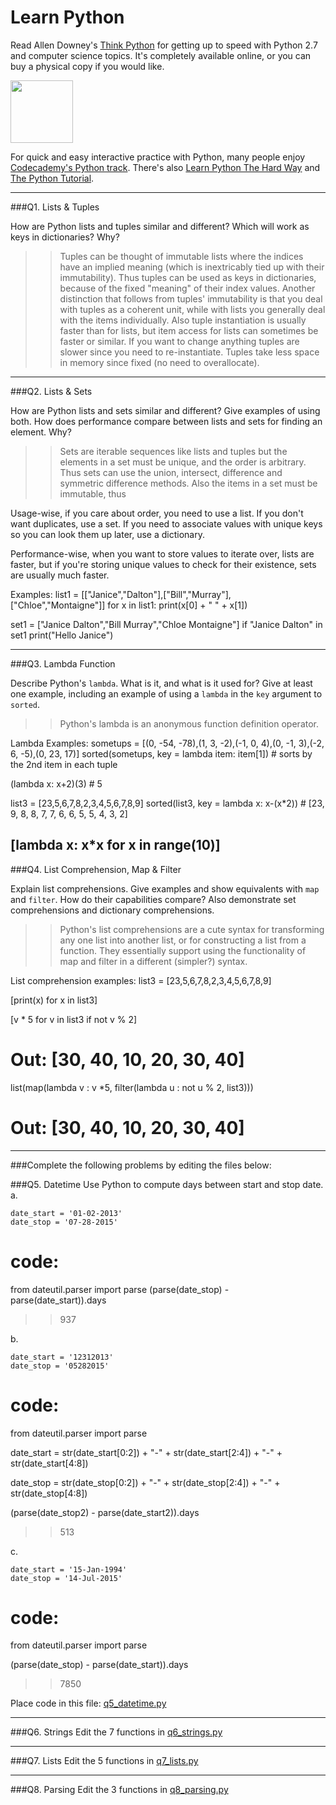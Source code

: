 # Learn Python

Read Allen Downey's [Think Python](http://www.greenteapress.com/thinkpython/) for getting up to speed with Python 2.7 and computer science topics. It's completely available online, or you can buy a physical copy if you would like.

<a href="http://www.greenteapress.com/thinkpython/"><img src="img/think_python.png" style="width: 100px;" target="_blank"></a>

For quick and easy interactive practice with Python, many people enjoy [Codecademy's Python track](http://www.codecademy.com/en/tracks/python). There's also [Learn Python The Hard Way](http://learnpythonthehardway.org/book/) and [The Python Tutorial](https://docs.python.org/2/tutorial/).

---

###Q1. Lists &amp; Tuples

How are Python lists and tuples similar and different? Which will work as keys in dictionaries? Why?

>> Tuples can be thought of immutable lists where the indices have an implied meaning (which is inextricably tied up with their immutability). Thus tuples can be used as keys in dictionaries, because of the fixed "meaning" of their index values. Another distinction that follows from tuples' immutability is that you deal with tuples as a coherent unit, while with lists you generally deal with the items individually. Also tuple instantiation is usually faster than for lists, but item access for lists can sometimes be faster or similar. If you want to change anything tuples are slower since you need to re-instantiate. Tuples take less space in memory since fixed (no need to overallocate). 

---

###Q2. Lists &amp; Sets

How are Python lists and sets similar and different? Give examples of using both. How does performance compare between lists and sets for finding an element. Why?

>>  Sets are iterable sequences like lists and tuples but the elements in a set must be unique, and the order is arbitrary. Thus sets can use the union, intersect, difference and symmetric difference methods. Also the items in a set must be immutable, thus 

Usage-wise, if you care about order, you need to use a list. If you don't want duplicates, use a set. If you need to associate values with unique keys so you can look them up later, use a dictionary.

Performance-wise, when you want to store values to iterate over, lists are faster, but if you're storing unique values to check for their existence, sets are usually much faster.

Examples:
list1 = [["Janice","Dalton"],["Bill","Murray"],["Chloe","Montaigne"]]
for x in list1:
	print(x[0] + " " + x[1])

set1 = ["Janice Dalton","Bill Murray","Chloe Montaigne"]
if "Janice Dalton" in set1 print("Hello Janice")

---

###Q3. Lambda Function

Describe Python's `lambda`. What is it, and what is it used for? Give at least one example, including an example of using a `lambda` in the `key` argument to `sorted`.

>> Python's lambda is an anonymous function definition operator.

Lambda Examples:
sometups = [(0, -54, -78),(1, 3, -2),(-1, 0, 4),(0, -1, 3),(-2, 6, -5),(0, 23, 17)]
sorted(sometups, key = lambda item: item[1]) # sorts by the 2nd item in each tuple

(lambda x: x+2)(3) # 5

list3 = [23,5,6,7,8,2,3,4,5,6,7,8,9]
sorted(list3, key = lambda x: x-(x*2)) # [23, 9, 8, 8, 7, 7, 6, 6, 5, 5, 4, 3, 2]

[lambda x: x*x for x in range(10)]
---

###Q4. List Comprehension, Map &amp; Filter

Explain list comprehensions. Give examples and show equivalents with `map` and `filter`. How do their capabilities compare? Also demonstrate set comprehensions and dictionary comprehensions.

>> Python's list comprehensions are a cute syntax for transforming any one list into another list, or for constructing a list from a function. They essentially support using the functionality of map and filter in a different (simpler?) syntax.

List comprehension examples:
list3 = [23,5,6,7,8,2,3,4,5,6,7,8,9]

[print(x) for x in list3]

[v * 5 for v in list3 if not v % 2] 
# Out: [30, 40, 10, 20, 30, 40]

list(map(lambda v : v *5, filter(lambda u : not u % 2, list3))) 
# Out: [30, 40, 10, 20, 30, 40]
---

###Complete the following problems by editing the files below:

###Q5. Datetime
Use Python to compute days between start and stop date.   
a.  

```
date_start = '01-02-2013'    
date_stop = '07-28-2015'
```

# code:
from dateutil.parser import parse
(parse(date_stop) - parse(date_start)).days

>> 937

b.  
```
date_start = '12312013'  
date_stop = '05282015'  
```

# code:
from dateutil.parser import parse

date_start = 
	str(date_start[0:2]) + "-" + str(date_start[2:4]) + "-" + str(date_start[4:8])

date_stop = 
	str(date_stop[0:2]) + "-" + str(date_stop[2:4]) + "-" + str(date_stop[4:8])

(parse(date_stop2) - parse(date_start2)).days

>> 513

c.  
```
date_start = '15-Jan-1994'      
date_stop = '14-Jul-2015'  
```
# code:
from dateutil.parser import parse

(parse(date_stop) - parse(date_start)).days

>> 7850

Place code in this file: [q5_datetime.py](python/q5_datetime.py)

---

###Q6. Strings
Edit the 7 functions in [q6_strings.py](python/q6_strings.py)

---

###Q7. Lists
Edit the 5 functions in [q7_lists.py](python/q7_lists.py)

---

###Q8. Parsing
Edit the 3 functions in [q8_parsing.py](python/q8_parsing.py)





